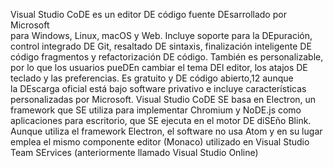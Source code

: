 Visual Studio CoDE es un editor DE código fuente DEsarrollado por Microsoft  
para Windows, Linux, macOS y Web. Incluye soporte para la DEpuración, control
integrado DE Git, resaltado DE sintaxis, finalización inteligente DE código
fragmentos y refactorización DE código. También es personalizable, por lo
que los usuarios pueDEn cambiar el tema DEl editor, los atajos DE teclado 
y las preferencias. Es gratuito y DE código abierto,1​2​ aunque  
la DEscarga oficial está bajo software privativo 
e incluye características personalizadas por Microsoft.
Visual Studio CoDE SE basa en Electron, un framework que SE utiliza para 
implementar Chromium y NoDE.js como aplicaciones para escritorio, que SE ejecuta 
en el motor DE diSEño Blink. Aunque utiliza el framework Electron, el software
no usa Atom y en su lugar emplea el mismo componente editor (Monaco) 
utilizado en Visual Studio Team SErvices (anteriormente llamado Visual Studio Online)
